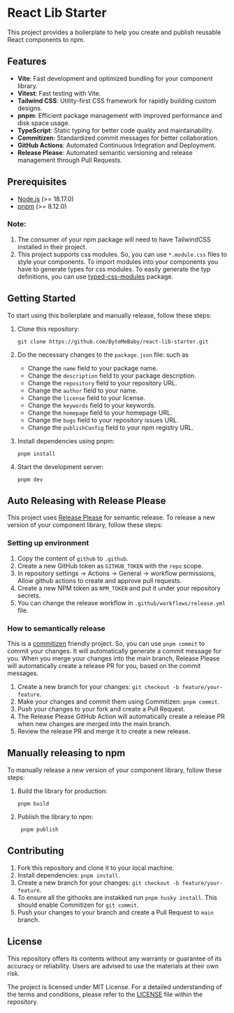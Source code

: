 # React Lib Starter

This project provides a boilerplate to help you create and publish reusable React components to npm.

## Features

- **Vite**: Fast development and optimized bundling for your component library.
- **Vitest**: Fast testing with Vite.
- **Tailwind CSS**: Utility-first CSS framework for rapidly building custom designs.
- **pnpm**: Efficient package management with improved performance and disk space usage.
- **TypeScript**: Static typing for better code quality and maintainability.
- **Commitizen**: Standardized commit messages for better collaboration.
- **GitHub Actions**: Automated Continuous Integration and Deployment.
- **Release Please**: Automated semantic versioning and release management through Pull Requests.

## Prerequisites

- [Node.js](https://nodejs.org/en/) (>= 18.17.0)
- [pnpm](https://pnpm.io/) (>= 8.12.0)

### Note:

1. The consumer of your npm package will need to have TailwindCSS installed in their project.
2. This project supports css modules. So, you can use `*.module.css` files to style your components. To import modules into your components you have to generate types for css modules. To easily generate the typ definitions, you can use [typed-css-modules](https://www.npmjs.com/package/typed-css-modules) package.

## Getting Started

To start using this boilerplate and manually release, follow these steps:

1. Clone this repository:

   ```
   git clone https://github.com/ByteMeBaby/react-lib-starter.git
   ```

2. Do the necessary changes to the `package.json` file: such as

   - Change the `name` field to your package name.
   - Change the `description` field to your package description.
   - Change the `repository` field to your repository URL.
   - Change the `author` field to your name.
   - Change the `license` field to your license.
   - Change the `keywords` field to your keywords.
   - Change the `homepage` field to your homepage URL.
   - Change the `bugs` field to your repository issues URL.
   - Change the `publishConfig` field to your npm registry URL.

3. Install dependencies using pnpm:

   ```
   pnpm install
   ```

4. Start the development server:

   ```
   pnpm dev
   ```

## Auto Releasing with Release Please

This project uses [Release Please](https://github.com/googleapis/release-please) for semantic release. To release a new version of your component library, follow these steps:

### Setting up environment

1. Copy the content of `github` to `.github`.
2. Create a new GitHub token as `GITHUB_TOKEN` with the `repo` scope.
3. In repository settings -> Actions -> General -> workflow permissions, Allow github actions to create and approve pull requests.
4. Create a new NPM token as `NPM_TOKEN` and put it under your repository secrets.
5. You can change the release workflow in `.github/workflows/release.yml` file.

### How to semantically release

This is a [commitizen](https://github.com/commitizen/cz-cli) friendly project. So, you can use `pnpm commit` to commit your changes. It will automatically generate a commit message for you. When you merge your changes into the main branch, Release Please will automatically create a release PR for you, based on the commit messages.

1. Create a new branch for your changes: `git checkout -b feature/your-feature`.
2. Make your changes and commit them using Commitizen: `pnpm commit`.
3. Push your changes to your fork and create a Pull Request.
4. The Release Please GitHub Action will automatically create a release PR when new changes are merged into the main branch.
5. Review the release PR and merge it to create a new release.

## Manually releasing to npm

To manually release a new version of your component library, follow these steps:

1. Build the library for production:

   ```
   pnpm build
   ```

2. Publish the library to npm:
   ```
    pnpm publish
   ```

## Contributing

1. Fork this repository and clone it to your local machine.
2. Install dependencies: `pnpm install`.
3. Create a new branch for your changes: `git checkout -b feature/your-feature`.
4. To ensure all the githooks are instakked run `pnpm husky install`. This should enable Commitizen for `git commit`.
5. Push your changes to your branch and create a Pull Request to `main` branch.

## License

This repository offers its contents without any warranty or guarantee of its accuracy or reliability. Users are advised to use the materials at their own risk.

The project is licensed under MIT License. For a detailed understanding of the terms and conditions, please refer to the [LICENSE](https://github.com/ByteMeBaby/react-lib-starter/blob/main/LICENSE) file within the repository.
